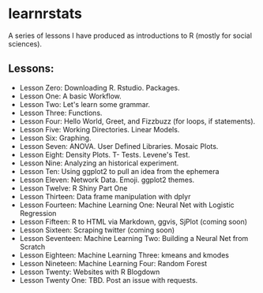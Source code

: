 # learnrstats

A series of lessons I have produced as introductions to R (mostly for social sciences).

## Lessons:
* Lesson Zero: Downloading R. Rstudio. Packages.
* Lesson One: A basic Workflow.
* Lesson Two: Let's learn some grammar. 
* Lesson Three: Functions.
* Lesson Four: Hello World, Greet, and Fizzbuzz (for loops, if statements).
* Lesson Five: Working Directories. Linear Models. 
* Lesson Six: Graphing.
* Lesson Seven: ANOVA. User Defined Libraries. Mosaic Plots. 
* Lesson Eight: Density Plots. T- Tests. Levene's Test.
* Lesson Nine: Analyzing an historical experiment.
* Lesson Ten: Using ggplot2 to pull an idea from the ephemera
* Lesson Eleven: Network Data. Emoji. ggplot2 themes.
* Lesson Twelve: R Shiny Part One
* Lesson Thirteen: Data frame manipulation with dplyr
* Lesson Fourteen: Machine Learning One: Neural Net with Logistic Regression
* Lesson Fifteen: R to HTML via Markdown, ggvis, SjPlot (coming soon)
* Lesson Sixteen: Scraping twitter (coming soon)
* Lesson Seventeen: Machine Learning Two: Building a Neural Net from Scratch
* Lesson Eighteen: Machine Learning Three: kmeans and kmodes
* Lesson Nineteen: Machine Learning Four: Random Forest
* Lesson Twenty: Websites with R Blogdown
* Lesson Twenty One: TBD. Post an issue with requests.
